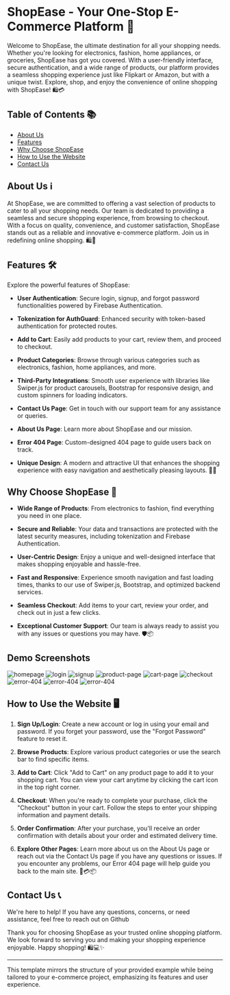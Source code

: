 # ShopEase - Your One-Stop E-Commerce Platform 🛒

Welcome to ShopEase, the ultimate destination for all your shopping needs. Whether you're looking for electronics, fashion, home appliances, or groceries, ShopEase has got you covered. With a user-friendly interface, secure authentication, and a wide range of products, our platform provides a seamless shopping experience just like Flipkart or Amazon, but with a unique twist. Explore, shop, and enjoy the convenience of online shopping with ShopEase! 🛍️💳

## Table of Contents 📚

- [About Us](#about-us)
- [Features](#features)
- [Why Choose ShopEase](#why-choose-shopease)
- [How to Use the Website](#how-to-use-the-website)
- [Contact Us](#contact-us)

## About Us ℹ️

At ShopEase, we are committed to offering a vast selection of products to cater to all your shopping needs. Our team is dedicated to providing a seamless and secure shopping experience, from browsing to checkout. With a focus on quality, convenience, and customer satisfaction, ShopEase stands out as a reliable and innovative e-commerce platform. Join us in redefining online shopping. 🛍️🚀

## Features 🛠️

Explore the powerful features of ShopEase:

- **User Authentication**: Secure login, signup, and forgot password functionalities powered by Firebase Authentication.

- **Tokenization for AuthGuard**: Enhanced security with token-based authentication for protected routes.

- **Add to Cart**: Easily add products to your cart, review them, and proceed to checkout.

- **Product Categories**: Browse through various categories such as electronics, fashion, home appliances, and more.

- **Third-Party Integrations**: Smooth user experience with libraries like Swiper.js for product carousels, Bootstrap for responsive design, and custom spinners for loading indicators.

- **Contact Us Page**: Get in touch with our support team for any assistance or queries.

- **About Us Page**: Learn more about ShopEase and our mission.

- **Error 404 Page**: Custom-designed 404 page to guide users back on track.

- **Unique Design**: A modern and attractive UI that enhances the shopping experience with easy navigation and aesthetically pleasing layouts. 🎨✨

## Why Choose ShopEase 🌟

- **Wide Range of Products**: From electronics to fashion, find everything you need in one place.

- **Secure and Reliable**: Your data and transactions are protected with the latest security measures, including tokenization and Firebase Authentication.

- **User-Centric Design**: Enjoy a unique and well-designed interface that makes shopping enjoyable and hassle-free.

- **Fast and Responsive**: Experience smooth navigation and fast loading times, thanks to our use of Swiper.js, Bootstrap, and optimized backend services.

- **Seamless Checkout**: Add items to your cart, review your order, and check out in just a few clicks.

- **Exceptional Customer Support**: Our team is always ready to assist you with any issues or questions you may have. 🛡️📦

## Demo Screenshots

![homepage](https://github.com/JBORAD988/E-Commerce-webApp/blob/40e955958e5baa8955ebdd143c8e3619bedd5148/src/assets/screen-shots/Home.png)
![login](https://github.com/JBORAD988/E-Commerce-webApp/blob/40e955958e5baa8955ebdd143c8e3619bedd5148/src/assets/screen-shots/login.png)
![signup](https://github.com/JBORAD988/E-Commerce-webApp/blob/40e955958e5baa8955ebdd143c8e3619bedd5148/src/assets/screen-shots/singup.png)
![product-page](https://github.com/JBORAD988/E-Commerce-webApp/blob/40e955958e5baa8955ebdd143c8e3619bedd5148/src/assets/screen-shots/Product.png)
![cart-page](https://github.com/JBORAD988/E-Commerce-webApp/blob/40e955958e5baa8955ebdd143c8e3619bedd5148/src/assets/screen-shots/cart.png)
![checkout](https://github.com/JBORAD988/E-Commerce-webApp/blob/40e955958e5baa8955ebdd143c8e3619bedd5148/src/assets/screen-shots/checkout.png)
![error-404]()
![error-404]()
![error-404]()

## How to Use the Website 🖥️

1. **Sign Up/Login**: Create a new account or log in using your email and password. If you forget your password, use the "Forgot Password" feature to reset it.

2. **Browse Products**: Explore various product categories or use the search bar to find specific items.

3. **Add to Cart**: Click "Add to Cart" on any product page to add it to your shopping cart. You can view your cart anytime by clicking the cart icon in the top right corner.

4. **Checkout**: When you're ready to complete your purchase, click the "Checkout" button in your cart. Follow the steps to enter your shipping information and payment details.

5. **Order Confirmation**: After your purchase, you'll receive an order confirmation with details about your order and estimated delivery time.

6. **Explore Other Pages**: Learn more about us on the About Us page or reach out via the Contact Us page if you have any questions or issues. If you encounter any problems, our Error 404 page will help guide you back to the main site. 🛒💳📦

## Contact Us 📞

We're here to help! If you have any questions, concerns, or need assistance, feel free to reach out on Github

Thank you for choosing ShopEase as your trusted online shopping platform. We look forward to serving you and making your shopping experience enjoyable. Happy shopping! 🛍️💻✨

---

This template mirrors the structure of your provided example while being tailored to your e-commerce project, emphasizing its features and user experience.
